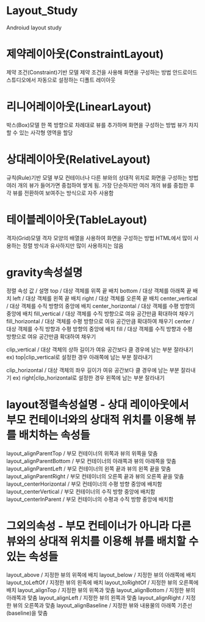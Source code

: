 # Layout_Study
Androiud layout study 


# 제약레이아웃(ConstraintLayout)
제약 조건(Constraint)기반 모델
제약 조건을 사용해 화면을 구성하는 방법
안드로이드 스튜디오에서 자동으로 설정하는 디폴트 레이아웃

# 리니어레이아웃(LinearLayout)
박스(Box)모델
한 쪽 방향으로 차례대로 뷰를 추가하며 화면을 구성하는 방법
뷰가 차지할 수 있는 사각형 영역을 할당

# 상대레이아웃(RelativeLayout)
규칙(Rule)기반 모델
부모 컨테이너나 다른 뷰와의 상대적 위치로 화면을 구성하는 방법
여러 개의 뷰가 들어가면 중첩하여 쌓게 됨. 가장 단순하지만 여러 개의 뷰를 중첩한 후 각 뷰를 전환하여 
보여주는 방식으로 자주 사용함

# 테이블레이아웃(TableLayout)
격자(Grid)모델 
격자 모양의 배열을 사용하여 화면을 구성하는 방법
HTML에서 많이 사용하는 정렬 방식과 유사하지만 많이 사용하지는 않음



# gravity속성설명

정렬 속성 값 / 설명
top / 대상 객체를 위쪽 끝 배치
bottom / 대상 객체를 아래쪽 끝 배치
left / 대상 객체를 왼쪽 끝 배치
right / 대상 객체를 오른쪽 끝 배치
center_vertical / 대상 객체를 수직 방향의 중앙에 배치
center_horizontal / 대상 객체를 수평 방향의 중앙에 배치
fill_vertical / 대상 객체를 수직 방향으로 여유 공간만큼 확대하여 채우기
fill_horizontal / 대상 객체를 수평 방향으로 여유 공간만큼 확대하여 채우기
center / 대상 객체를 수직 방향과 수평 방향의 중앙에 배치
fill / 대상 객체를 수직 방향과 수평 방향으로 여유 공간만큼 확대하여 채우기

clip_vertical / 대상 객체의 상하 길이가 여유 공간보다 클 경우에 남는 부분 잘라내기
ex) top|clip_vertical로 설정한 경우 아래쪽에 남는 부분 잘라내기

clip_horizontal / 대상 객체의 좌우 길이가 여유 공간보다 클 경우에 남는 부분 잘라내기
ex) right|clip_horizontal로 설정한 경우 왼쪽에 남는 부분 잘라내기

# layout정렬속성설명 - 상대 레이아웃에서 부모 컨테이너와의 상대적 위치를 이용해 뷰를 배치하는 속성들

layout_alignParentTop / 부모 컨테이너의 위쪽과 뷰의 위쪽을 맞춤
layout_alignParentBottom / 부모 컨테이너의 아래쪽과 뷰의 아래쪽을 맞춤
layout_alignParentLeft / 부모 컨테이너의 왼쪽 끝과 뷰의 왼쪽 끝을 맞춤
layout_alignParentRight / 부모 컨테이너의 오른쪽 끝과 뷰의 오른쪽 끝을 맞춤
layout_centerHorizontal / 부모 컨테이너의 수평 방향 중앙에 배치함
layout_centerVertical / 부모 컨테이너의 수직 방향 중앙에 배치함
layout_centerInParent / 부모 컨테이너의 수평과 수직 방향 중앙에 배치함

# 그외의속성 - 부모 컨테이너가 아니라 다른 뷰와의 상대적 위치를 이용해 뷰를 배치할 수 있는 속성들

layout_above / 지정한 뷰의 위쪽에 배치
layout_below / 지정한 뷰의 아래쪽에 배치
layout_toLeftOf / 지정한 뷰의 왼족에 배치
layout_toRightOf / 지정한 뷰의 오른쪽에 배치
layout_alignTop / 지정한 뷰의 위쪽과 맞춤
layout_alignBottom / 지정한 뷰의 아래쪽과 맞춤
layout_alignLeft / 지정한 뷰의 왼쪽과 맞춤
layout_alignRight / 지정한 뷰의 오른쪽과 맞춤
layout_alignBaseline / 지정한 뷰와 내용물의 아래쪽 기준선(baseline)을 맞춤
